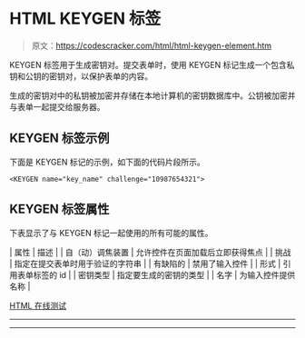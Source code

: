 # HTML KEYGEN 标签

> 原文：<https://codescracker.com/html/html-keygen-element.htm>

KEYGEN 标签用于生成密钥对。提交表单时，使用 KEYGEN 标记生成一个包含私钥和公钥的密钥对，以保护表单的内容。

生成的密钥对中的私钥被加密并存储在本地计算机的密钥数据库中。公钥被加密并与表单一起提交给服务器。

## KEYGEN 标签示例

下面是 KEYGEN 标记的示例，如下面的代码片段所示。

```
<KEYGEN name="key_name" challenge="10987654321">
```

## KEYGEN 标签属性

下表显示了与 KEYGEN 标记一起使用的所有可能的属性。

| 属性 | 描述 |
| 自（动）调焦装置 | 允许控件在页面加载后立即获得焦点 |
| 挑战 | 指定在提交表单时用于验证的字符串 |
| 有缺陷的 | 禁用了输入控件 |
| 形式 | 引用表单标签的 id |
| 密钥类型 | 指定要生成的密钥的类型 |
| 名字 | 为输入控件提供名称 |

[HTML 在线测试](/exam/showtest.php?subid=4)

* * *

* * *